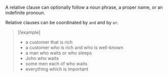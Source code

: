 A relative clause can optionally follow a noun phrase, a proper name, or an indefinite pronoun. 

Relative clauses can be coordinated by `and` and by `or`.

>[!example]
>* a customer that is rich
>* a customer who is rich and who is well-known 
>* a man who waits or who sleeps 
>* John who waits 
>* some men each of who waits 
>* everything which is important

